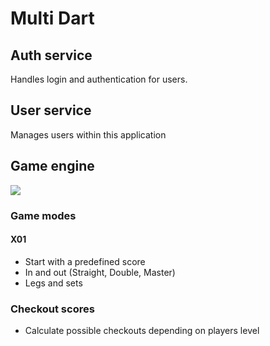 # Multi Dart


## Auth service

Handles login and authentication for users. 

## User service

Manages users within this application 

## Game engine 
[![](https://mermaid.ink/img/pako:eNq1VFFvmzAQ_isnP7VaUsVZIISHSlmidJs2CYVunaa8uHABK2AzY7ZmUf77DsJaWNLH8QK--77vvjvbHFikY2Q-K_FHhSrCpRSJEflGAT2FMFZGshDKwhxECXMVGy1jmBfFOSKsEWFhpErgndb2HBHUiGBvU63gAR9DHe3wAmxe2bSpVr9DND9lhBt1ws2Ht7d13IdPOpEK1rXvshWpE8Ma4MPHh3u41ztsaS_k0IfQUjEIjIioJMKdyBGuiHB9QoWtRBP_sIQ35KEsJXleGBQW41clFyKTj0ZYwval1ijiPWy1ga8yRk1wUsq7OpnWRZcPV862KFtHnUIn_oq2CF9yIeUCH1ba_BIm_jcbDE_UrnpgdGKoq67GyWoXRV3ZqsWg6vV9STSsoog0aWDvdU76okj38FlYI5_64-iSFjovMrT46lDvnpvpbUyTxBiuwkgb9MEZ8euzgdbIIhP7_zDNZe1tScajpo01llVm-yKE-lLEdGLg24hD4_N83k24xV2cdK_rlVSyTOsjyAYsMTJmvjUVDliOJhf1kh1q2obZFMk28-kzFma3YRt1JA5dsO9a539pRldJyvytyEpaVY2L9hfwDCE_aBa6Upb5nE9HjQjzD-yJ1mP3xuMzzieu54wczx2wPfOHE29K4ZHD3bfOdDLms-OA_W7K8puJO3P4eOqMPcebcnd2_AP7GVpP?type=png)](https://mermaid.live/edit#pako:eNq1VFFvmzAQ_isnP7VaUsVZIISHSlmidJs2CYVunaa8uHABK2AzY7ZmUf77DsJaWNLH8QK--77vvjvbHFikY2Q-K_FHhSrCpRSJEflGAT2FMFZGshDKwhxECXMVGy1jmBfFOSKsEWFhpErgndb2HBHUiGBvU63gAR9DHe3wAmxe2bSpVr9DND9lhBt1ws2Ht7d13IdPOpEK1rXvshWpE8Ma4MPHh3u41ztsaS_k0IfQUjEIjIioJMKdyBGuiHB9QoWtRBP_sIQ35KEsJXleGBQW41clFyKTj0ZYwval1ijiPWy1ga8yRk1wUsq7OpnWRZcPV862KFtHnUIn_oq2CF9yIeUCH1ba_BIm_jcbDE_UrnpgdGKoq67GyWoXRV3ZqsWg6vV9STSsoog0aWDvdU76okj38FlYI5_64-iSFjovMrT46lDvnpvpbUyTxBiuwkgb9MEZ8euzgdbIIhP7_zDNZe1tScajpo01llVm-yKE-lLEdGLg24hD4_N83k24xV2cdK_rlVSyTOsjyAYsMTJmvjUVDliOJhf1kh1q2obZFMk28-kzFma3YRt1JA5dsO9a539pRldJyvytyEpaVY2L9hfwDCE_aBa6Upb5nE9HjQjzD-yJ1mP3xuMzzieu54wczx2wPfOHE29K4ZHD3bfOdDLms-OA_W7K8puJO3P4eOqMPcebcnd2_AP7GVpP)
### Game modes

#### X01

- Start with a predefined score
- In and out (Straight, Double, Master)
- Legs and sets

### Checkout scores

- Calculate possible checkouts depending on players level  